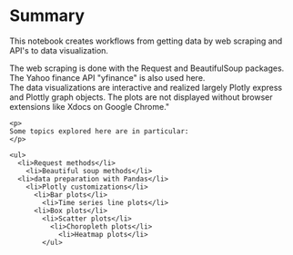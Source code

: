# Summary

<p>
This notebook creates workflows from getting data by web scraping and API's to
data visualization.
<p>
    
<p>
The web scraping is done with the Request and BeautifulSoup packages.<br>
The Yahoo finance API "yfinance" is also used here.<br>
The data visualizations are interactive and realized largely Plotly express and Plottly graph objects. The plots are not displayed without browser extensions like Xdocs on Google Chrome."
<p> 

    <p>
    Some topics explored here are in particular:
    </p>

    <ul>
      <li>Request methods</li>
        <li>Beautiful soup methods</li>
	  <li>data preparation with Pandas</li>
	    <li>Plotly customizations</li>
	      <li>Bar plots</li>
	        <li>Time series line plots</li>
		  <li>Box plots</li>
		    <li>Scatter plots</li>
		      <li>Choropleth plots</li>
		        <li>Heatmap plots</li>
			</ul> 
